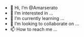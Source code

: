 - 👋 Hi, I’m @Amarserato
- 👀 I’m interested in ...
- 🌱 I’m currently learning ...
- 💞️ I’m looking to collaborate on ...
- 📫 How to reach me ...

<!---
Amarserato/Amarserato is a ✨ special ✨ repository because its `README.md` (this file) appears on your GitHub profile.
You can click the Preview link to take a look at your changes.
--->
